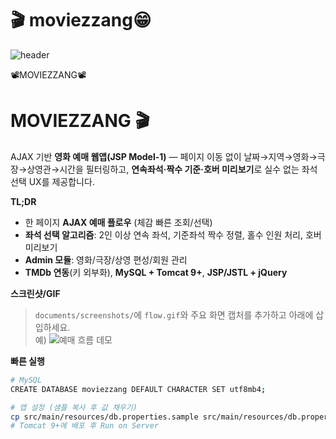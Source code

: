 # 	:clapper: moviezzang😁



![header](https://capsule-render.vercel.app/api?type=venom&color=0:8871e5,100:b678c4&height=300&section=header&text=MOVIEZZANG&fontSize=90)


📽️MOVIEZZANG📽️   

# MOVIEZZANG 🎬  
AJAX 기반 **영화 예매 웹앱(JSP Model-1)** — 페이지 이동 없이 날짜→지역→영화→극장→상영관→시간을 필터링하고, **연속좌석·짝수 기준·호버 미리보기**로 실수 없는 좌석 선택 UX를 제공합니다.

**TL;DR**
- 한 페이지 **AJAX 예매 플로우** (체감 빠른 조회/선택)
- **좌석 선택 알고리즘**: 2인 이상 연속 좌석, 기준좌석 짝수 정렬, 홀수 인원 처리, 호버 미리보기
- **Admin 모듈**: 영화/극장/상영 편성/회원 관리
- **TMDb 연동**(키 외부화), **MySQL + Tomcat 9+**, **JSP/JSTL + jQuery**

**스크린샷/GIF**
> `documents/screenshots/`에 `flow.gif`와 주요 화면 캡처를 추가하고 아래에 삽입하세요.  
> 예) ![예매 흐름 데모](documents/screenshots/flow.gif)

**빠른 실행**
```bash
# MySQL
CREATE DATABASE moviezzang DEFAULT CHARACTER SET utf8mb4;

# 앱 설정 (샘플 복사 후 값 채우기)
cp src/main/resources/db.properties.sample src/main/resources/db.properties
# Tomcat 9+에 배포 후 Run on Server

   
